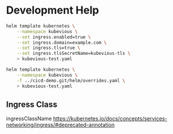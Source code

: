 # Development Help

```sh
helm template kubernetes \
    --namespace kubevious \
    --set ingress.enabled=true \
    --set ingress.domain=example.com \
    --set ingress.tls=true \
    --set ingress.tlsSecretName=kubevious-tls \
    > kubevious-test.yaml
```

```sh
helm template kubernetes \
    --namespace kubevious \
    -f ../cicd-demo.git/helm/overrides.yaml \
    > kubevious-test.yaml
```


## Ingress Class
ingressClassName
https://kubernetes.io/docs/concepts/services-networking/ingress/#deprecated-annotation